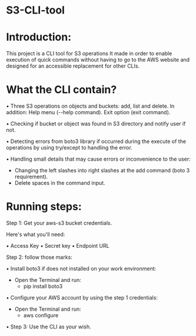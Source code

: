 # S3-CLI-tool

# Introduction:
This project is a CLI tool for S3 operations 
It made in order to enable execution of quick commands without having to go to the AWS website and designed for an accessible replacement for other CLIs.

# What the CLI contain?
•	Three S3 operations on objects and buckets: add, list and delete.
  In addition: Help menu (--help command). Exit option (exit command).
     
•	Checking if bucket or object was found in S3 directory and notify user if not.

•	Detecting errors from boto3 library if occurred during the execute of the operations by using try/except to handling the error.

•	Handling small details that may cause errors or inconvenience to the user:
-	Changing the left slashes into right slashes at the add command (boto 3 requirement).
-	Delete spaces in the command input.

# Running steps:
Step 1: Get your aws-s3 bucket credentials.

Here's what you'll need:

•	Access Key
•	Secret key
•	Endpoint URL

Step 2: follow those marks:

•	Install boto3 if does not installed on your work environment:
- Open the Terminal and run: 
  - pip install boto3

•	Configure your AWS account by using the step 1 credentials:
- Open the Terminal and run: 
  - aws configure

• Step 3:  Use the CLI as your wish.
